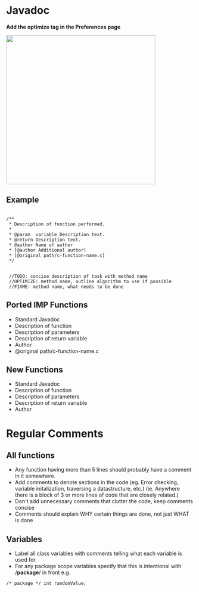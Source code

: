 # Javadoc #
**Add the optimize tag in the Preferences page**

<img src='http://impsim.googlecode.com/svn/wiki/images/Optimize_tag.png' height='400px' />

## Example ##

```

/**
 * Description of function performed.
 *
 * @param  variable Description text.
 * @return Description text.
 * @author Name of author
 * [@author Additional author]
 * [@original path/c-function-name.c]
 */


 //TODO: concise description of task with method name
 //OPTIMIZE: method name, outline algorithm to use if possible
 //FIXME: method name, what needs to be done

```

## Ported IMP Functions ##
  * Standard Javadoc
  * Description of function
  * Description of parameters
  * Description of return variable
  * Author
  * @original path/c-function-name.c

## New Functions ##
  * Standard Javadoc
  * Description of function
  * Description of parameters
  * Description of return variable
  * Author

# Regular Comments #

## All functions ##
  * Any function having more than 5 lines should probably have a comment  in it somewhere.
  * Add comments to denote sections in the code (eg. Error checking, variable initalization, traversing a datastructure, etc.) (ie. Anywhere there is a block of 3 or more lines of code that are closely related.)
  * Don't add unnecessary comments that clutter the code, keep comments concise
  * Comments should explain WHY certain things are done, not just WHAT is done

## Variables ##
  * Label all class variables with comments telling what each variable is used for.
  * For any package scope variables specify that this is intentional with /**package**/ in front e.g.
```
/* package */ int randomValue;
```